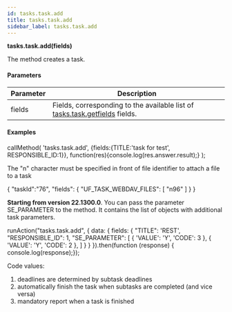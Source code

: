 ```yaml
---
id: tasks.task.add
title: tasks.task.add
sidebar_label: tasks.task.add
---
```


**tasks.task.add(**fields**)**

The method creates a task.

#### Parameters

| Parameter | Description |
| --- | --- |
| fields | Fields, corresponding to the available list of [tasks.task.getfields](/rest_help/tasks/task/tasks/tasks_task_getFields.php) fields. |

#### Examples

callMethod(
   'tasks.task.add',
   {fields:{TITLE:'task for test', RESPONSIBLE_ID:1}},
   function(res){console.log(res.answer.result);}
);

The "n" character must be specified in front of file identifier to attach a file to a task

{
   "taskId":"76",
   "fields": {
       "UF\_TASK\_WEBDAV_FILES": \[
           "n96"
       \] } }

**Starting from version 22.1300.0**. You can pass the parameter SE_PARAMETER to the method. It contains the list of objects with additional task parameters.

runAction("tasks.task.add", {
    data: {
       fields: {
           "TITLE": 'REST',
           "RESPONSIBLE_ID": 1,
           "SE_PARAMETER": \[
               {
                   'VALUE': 'Y',
                   'CODE': 3
               },
               {
                   'VALUE': 'Y',
                   'CODE': 2
               },
           \]
       }
   }
}).then(function (response) { console.log(response);});

Code values:

1.  deadlines are determined by subtask deadlines
2.  automatically finish the task when subtasks are completed (and vice versa)
3.  mandatory report when a task is finished